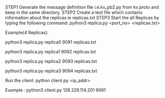 STEP1
Generate the message definition file i.e.kv_pb2.py from kv.proto and keep in the same directory.
STEP2
Create a text file which contains information about the replicas ie replicas.txt
STEP3
Start the all Replicas by typing the following command: python3 replica.py <replica name> <port_no> <replicas.txt>

Example(4 Replicas):

python3 replica.py replica0 9091 replicas.txt

python3 replica.py replica1 9092 replicas.txt

python3 replica.py replica2 9093 replicas.txt

python3 replica.py replica3 9094 replicas.txt

Run the client: python client.py <ip_addr> <port>

Example : python3 client.py 128.226.114.201 9091
